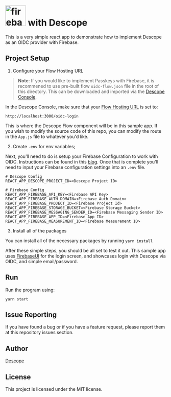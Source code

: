 # <a title="Firebase with Descope as OIDC Provider" href="https://firebase.google.com/"><img width="64" alt="firebase logo" src="https://firebase.google.com/static/downloads/brand-guidelines/SVG/logo-logomark.svg"></a> with Descope

This is a very simple react app to demonstrate how to implement Descope as an OIDC provider with Firebase.

## Project Setup

1. Configure your Flow Hosting URL

> **Note**: If you would like to implement Passkeys with Firebase, it is recommened to use pre-built flow `oidc-flow.json` file in the root of this directory. This can be downloaded and imported via the [Descope Console](https://app.descope.com/flows).

In the Descope Console, make sure that your [Flow Hosting URL](https://app.descope.com/settings/authentication/sso) is set to:

```
http://localhost:3000/oidc-login
```

This is where the Descope Flow component will be in this sample app. If you wish to modify the source code of this repo, you can modify the route in the `App.js` file to whatever you'd like.

2. Create `.env` for env variables;

Next, you'll need to do is setup your Firebase Configuration to work with OIDC. Instructions can be found in this [blog](). Once that is complete you'll need to input your Firebase configuration settings into an `.env` file.

```
# Descope Config
REACT_APP_DESCOPE_PROJECT_ID=<Descope Project ID>

# Firebase Config
REACT_APP_FIREBASE_API_KEY=<Firebase API Key>
REACT_APP_FIREBASE_AUTH_DOMAIN=<Firebase Auth Domain>
REACT_APP_FIREBASE_PROJECT_ID=<Firebase Project Id>
REACT_APP_FIREBASE_STORAGE_BUCKET=<Firebase Storage Bucket>
REACT_APP_FIREBASE_MESSAGING_SENDER_ID=<Firebase Messaging Sender ID>
REACT_APP_FIREBASE_APP_ID=<Firebase App ID>
REACT_APP_FIREBASE_MEASUREMENT_ID=<Firebase Measurement ID>
```

3. Install all of the packages

You can install all of the necessary packages by running `yarn install`

After these simple steps, you should be all set to test it out. This sample app uses [FirebaseUI](https://firebase.google.com/docs/auth/web/firebaseui) for the login screen, and showcases login with Descope via OIDC, and simple email/password.

## Run

Run the program using:

`yarn start`

## Issue Reporting

If you have found a bug or if you have a feature request, please report them at this repository issues section.

## Author

[Descope](https://descope.com)

## License

This project is licensed under the MIT license.
